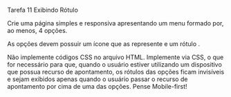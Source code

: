 Tarefa 11 Exibindo Rótulo

Crie uma página simples e responsiva apresentando um menu formado por, ao menos, 4 opções.

As opções devem possuir um ícone que as represente e um rótulo .

Não implemente códigos CSS no arquivo HTML.
Implemente via CSS, o que for necessário para que, quando o usuário estiver utilizando um dispositivo que possua recurso de apontamento, os rótulos das opções ficam invisíveis e sejam exibidos apenas quando o usuário passar o recurso de apontamento por cima de uma das opções.
Pense Mobile-first!